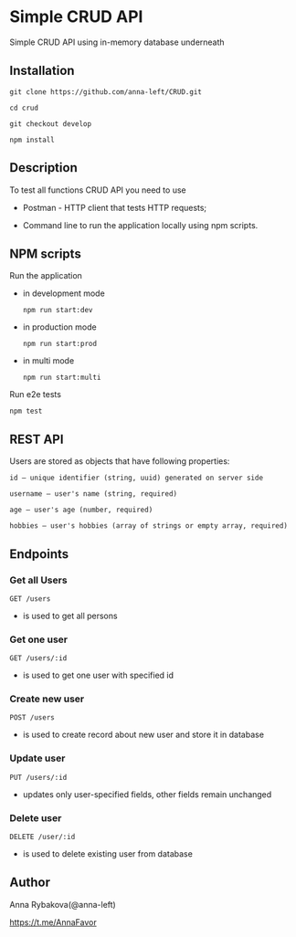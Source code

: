 # Simple CRUD API

Simple CRUD API using in-memory database underneath

## Installation

  `git clone https://github.com/anna-left/CRUD.git`

  `cd crud`

  `git checkout develop`

  `npm install`

## Description

To test all functions CRUD API you need to use

  - Postman - HTTP client that tests HTTP requests;

  - Command line to run the application locally using npm scripts.

## NPM scripts

Run the application

- in development mode

  `npm run start:dev`

- in production mode

  `npm run start:prod`

- in multi mode

  `npm run start:multi`

Run e2e tests

  `npm test`

## REST API

Users are stored as objects that have following properties:

  `id — unique identifier (string, uuid) generated on server side`

  `username — user's name (string, required)`

  `age — user's age (number, required)`

  `hobbies — user's hobbies (array of strings or empty array, required)`

## Endpoints

### Get all Users

`GET /users`

- is used to get all persons

### Get one user

`GET /users/:id`

- is used to get one user with specified id

### Create new user

`POST /users`

- is used to create record about new user and store it in database

### Update user

`PUT /users/:id`

- updates only user-specified fields, other fields remain unchanged

### Delete user

`DELETE /user/:id`

- is used to delete existing user from database

## Author

Anna Rybakova(@anna-left)

https://t.me/AnnaFavor